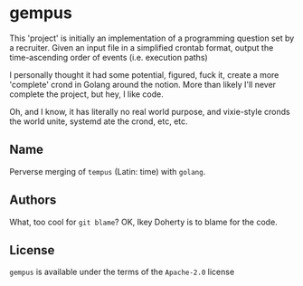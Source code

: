 # gempus

This 'project' is initially an implementation of a programming question set
by a recruiter. Given an input file in a simplified crontab format, output
the time-ascending order of events (i.e. execution paths)

I personally thought it had some potential, figured, fuck it, create
a more 'complete' crond in Golang around the notion. More than likely
I'll never complete the project, but hey, I like code.

Oh, and I know, it has literally no real world purpose, and vixie-style
cronds the world unite, systemd ate the crond, etc, etc.

## Name

Perverse merging of `tempus` (Latin: time) with `golang`.

## Authors

What, too cool for `git blame`? OK, Ikey Doherty is to blame for the code.

## License

`gempus` is available under the terms of the `Apache-2.0` license
